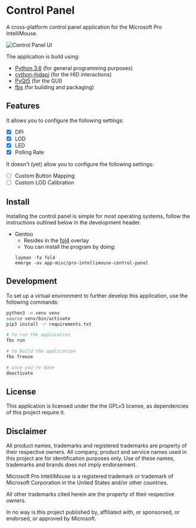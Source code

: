 # Control Panel

A cross-platform control panel application for the Microsoft Pro IntelliMouse.

![Control Panel UI](./img/control-panel-ui.png)

The application is build using:
* [Python 3.6](https://www.python.org/downloads/release/python-367/) (for general programming purposes)
* [cython-hidapi](https://github.com/trezor/cython-hidapi) (for the HID interactions)
* [PyQt5](https://www.riverbankcomputing.com/software/pyqt/) (for the GUI)
* [fbs](https://github.com/mherrmann/fbs) (for building and packaging)

## Features
It allows you to configure the following settings:
- [x] DPI
- [x] LOD
- [x] LED
- [x] Polling Rate

It doesn't (yet) allow you to configure the following settings:
- [ ] Custom Button Mapping
- [ ] Custom LOD Calibration

## Install
Installing the control panel is simple for most operating systems, follow the instructions outlined below in the development header.

* Gentoo
  * Resides in the [fol4](https://gitlab.com/madsl/fol4) overlay
  * You can install the program by doing:
  ```
  layman -fa fol4
  emerge -av app-misc/pro-intellimouse-control-panel
  ```

## Development
To set up a virtual environment to further develop this application, use the following commands:
```bash
python3 -m venv venv
source venv/bin/activate
pip3 install -r requirements.txt

# to run the application
fbs run

# to build the application
fbs freeze

# once you're done
deactivate
```

## License
This application is licensed under the the GPLv3 license, as dependencies of this project require it.

## Disclaimer
All product names, trademarks and registered trademarks are property of their respective owners. All company, product and service names used in this project are for identification purposes only. Use of these names, trademarks and brands does not imply endorsement.

Microsoft Pro IntelliMouse is a registered trademark or trademark of Microsoft Corporation in the United States and/or other countries.

All other trademarks cited herein are the property of their respective owners.

In no way is this project published by, affiliated with, or sponsorsed, or endorsed, or approved by Microsoft.
